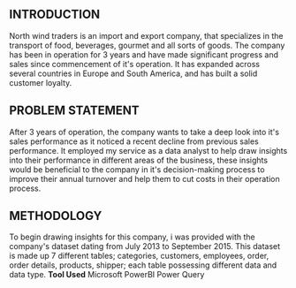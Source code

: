 ## INTRODUCTION
North wind traders is an import and export company, that specializes in the transport of food, beverages, gourmet and all sorts of goods. The company has been in operation for 3 years and have made significant progress and sales since commencement of it's operation. It has expanded across several countries in Europe and South America, and has built a solid customer loyalty. 
## PROBLEM STATEMENT 
After 3 years of operation, the company wants to take a deep look into it's sales performance as it noticed a recent decline from previous sales performance. It employed my service as a data analyst to help draw insights into their performance in different areas of the business, these insights would be beneficial to the company in it's decision-making process to improve their annual turnover and help them to cut costs in their operation process.
## METHODOLOGY 
To begin drawing insights for this company, i was provided with the company's dataset dating from July 2013 to September 2015. This dataset is made up 7 different tables; categories, customers, employees, order, order details, products, shipper; each table possessing different data and data type.
**Tool Used**
Microsoft PowerBI
Power Query 
